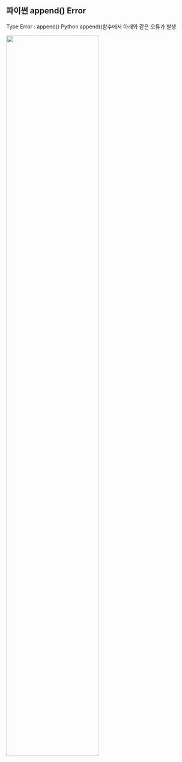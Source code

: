 ## 파이썬 append() Error
Type Error : append()
Python append()함수에서 아래와 같은 오류가 발생

<img src="https://user-images.githubusercontent.com/80398170/168089261-db02fb6f-f9a7-4c87-89b4-1ed6454f2e4b.png" width="70%" height="70%">
